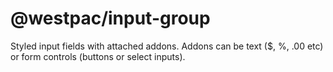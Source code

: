 # @westpac/input-group

Styled input fields with attached addons. Addons can be text (\$, %, .00 etc) or form controls (buttons or select inputs).

